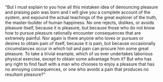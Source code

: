 "But I must explain to you how all this mistaken idea of denouncing pleasure and praising pain
 was born and I will give you a complete account of the system, and expound the actual teachings
  of the great explorer of the truth, the master-builder of human happiness. No one rejects,
   dislikes, or avoids pleasure itself, because it is pleasure, but because those who do not 
   know how to pursue pleasure rationally encounter consequences that are extremely painful. 
   Nor again is there anyone who loves or pursues or desires to obtain pain of itself, because
    it is pain, but because occasionally circumstances occur in which toil and pain can procure 
    him some great pleasure. To take a trivial example, which of us ever undertakes laborious 
    physical exercise, except to obtain some advantage from it? But who has any right to find 
    fault with a man who chooses to enjoy a pleasure that has no annoying consequences, or one
     who avoids a pain that produces no resultant pleasure?"